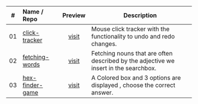 |  #  | Name / Repo                                   |                   Preview                   | Description                                                                          |
| :-: | :-------------------------------------------- | :-----------------------------------------: | ------------------------------------------------------------------------------------ |
| 01  | [click-tracker](/01_click-tracker)            | [visit](https://clicktrack3rr.netlify.app/) | Mouse click tracker with the functionality to undo and redo changes.                 |
| 02  | [fetching-words](/02_fetching-words-on-input) |   [visit](https://ftchwords.netlify.app/)   | Fetching nouns that are often described by the adjective we insert in the searchbox. |
| 03  | [hex-finder-game](/03_hex-finder-game)        |    [visit](https://cclrss.netlify.app/)     | A Colored box and 3 options are displayed , choose the correct answer.               |

